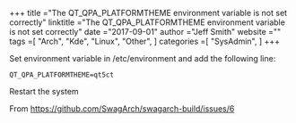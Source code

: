 +++ 
title ="The QT_QPA_PLATFORMTHEME environment variable is not set correctly" 
linktitle ="The QT_QPA_PLATFORMTHEME environment variable is not set correctly" 
date ="2017-09-01" 
author ="Jeff Smith"
website ="" 
tags =[ "Arch", "Kde", "Linux", "Other",  ] 
categories =[ "SysAdmin",  ] 
+++ 

Set environment variable in /etc/environment and add the following line:

    QT_QPA_PLATFORMTHEME=qt5ct

Restart the system

From https://github.com/SwagArch/swagarch-build/issues/6 
